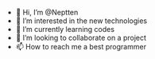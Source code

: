- 👋 Hi, I’m @Neptten
- 👀 I’m interested in the new technologies
- 🌱 I’m currently learning codes
- 💞️ I’m looking to collaborate on a project
- 📫 How to reach me a best programmer

<!---
Neptten/Neptten is a ✨ special ✨ repository because its `README.md` (this file) appears on your GitHub profile.
You can click the Preview link to take a look at your changes.
--->
